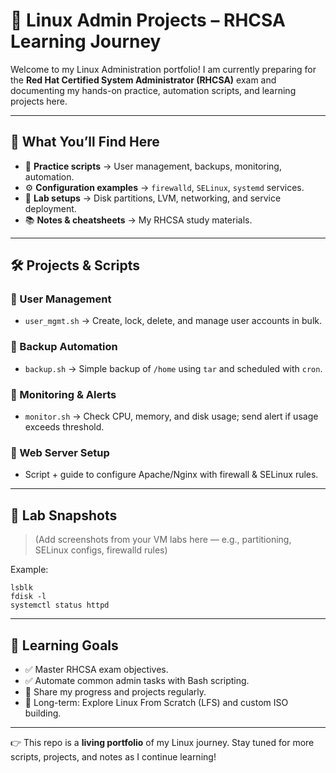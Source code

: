 

# 🐧 Linux Admin Projects – RHCSA Learning Journey

Welcome to my Linux Administration portfolio!
I am currently preparing for the **Red Hat Certified System Administrator (RHCSA)** exam and documenting my hands-on practice, automation scripts, and learning projects here.

---

## 📌 What You’ll Find Here

* 📝 **Practice scripts** → User management, backups, monitoring, automation.
* ⚙️ **Configuration examples** → `firewalld`, `SELinux`, `systemd` services.
* 📂 **Lab setups** → Disk partitions, LVM, networking, and service deployment.
* 📚 **Notes & cheatsheets** → My RHCSA study materials.

---

## 🛠️ Projects & Scripts

### 🔹 User Management

* `user_mgmt.sh` → Create, lock, delete, and manage user accounts in bulk.

### 🔹 Backup Automation

* `backup.sh` → Simple backup of `/home` using `tar` and scheduled with `cron`.

### 🔹 Monitoring & Alerts

* `monitor.sh` → Check CPU, memory, and disk usage; send alert if usage exceeds threshold.

### 🔹 Web Server Setup

* Script + guide to configure Apache/Nginx with firewall & SELinux rules.

---

## 📸 Lab Snapshots

> (Add screenshots from your VM labs here — e.g., partitioning, SELinux configs, firewalld rules)

Example:

```
lsblk
fdisk -l
systemctl status httpd
```

---

## 🚀 Learning Goals

* ✅ Master RHCSA exam objectives.
* ✅ Automate common admin tasks with Bash scripting.
* 🔄 Share my progress and projects regularly.
* 🎯 Long-term: Explore Linux From Scratch (LFS) and custom ISO building.

---


👉 This repo is a **living portfolio** of my Linux journey.
Stay tuned for more scripts, projects, and notes as I continue learning!

